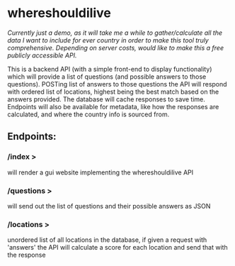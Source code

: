 # whereshouldilive

*Currently just a demo, as it will take me a while to gather/calculate all the data I want to include for ever country in order to make this tool truly comprehensive. Depending on server costs, would like to make this a free publicly accessible API.*

This is a backend API (with a simple front-end to display functionality) which will provide a list of questions (and possible answers to those questions). POSTing list of answers to those questions the API will respond with ordered list of locations, highest being the best match based on the answers provided. The database will cache responses to save time. Endpoints will also be available for metadata, like how the responses are calculated, and where the country info is sourced from.

## Endpoints:

### /index  > 
will render a gui website implementing the whereshouldilive API

### /questions > 
will send out the list of questions and their possible answers as JSON

### /locations > 
unordered list of all locations in the database, if given a request with 'answers' the API will calculate a score for 
 each location and send that with the response
 
